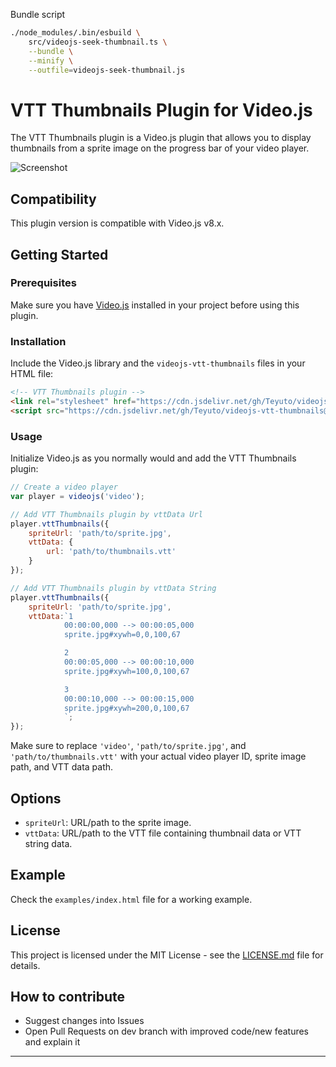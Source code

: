 Bundle script

```sh
./node_modules/.bin/esbuild \
    src/videojs-seek-thumbnail.ts \
    --bundle \
    --minify \
    --outfile=videojs-seek-thumbnail.js

```


# VTT Thumbnails Plugin for Video.js

The VTT Thumbnails plugin is a Video.js plugin that allows you to display thumbnails from a sprite image on the progress bar of your video player.

![Screenshot](screenshot.gif)

## Compatibility

This plugin version is compatible with Video.js v8.x.

## Getting Started

### Prerequisites

Make sure you have [Video.js](https://videojs.com/) installed in your project before using this plugin.

### Installation

Include the Video.js library and the `videojs-vtt-thumbnails` files in your HTML file:

```html
<!-- VTT Thumbnails plugin -->
<link rel="stylesheet" href="https://cdn.jsdelivr.net/gh/Teyuto/videojs-vtt-thumbnails@main/src/videojs-vtt-thumbnails.min.css">
<script src="https://cdn.jsdelivr.net/gh/Teyuto/videojs-vtt-thumbnails@main/src/videojs-vtt-thumbnails.min.js"></script>
```

### Usage

Initialize Video.js as you normally would and add the VTT Thumbnails plugin:

```javascript
// Create a video player
var player = videojs('video');

// Add VTT Thumbnails plugin by vttData Url
player.vttThumbnails({
    spriteUrl: 'path/to/sprite.jpg',
    vttData: {
        url: 'path/to/thumbnails.vtt'
    }
});

// Add VTT Thumbnails plugin by vttData String
player.vttThumbnails({
    spriteUrl: 'path/to/sprite.jpg',
    vttData:`1
            00:00:00,000 --> 00:00:05,000
            sprite.jpg#xywh=0,0,100,67

            2
            00:00:05,000 --> 00:00:10,000
            sprite.jpg#xywh=100,0,100,67

            3
            00:00:10,000 --> 00:00:15,000
            sprite.jpg#xywh=200,0,100,67
            `;
});
```

Make sure to replace `'video'`, `'path/to/sprite.jpg'`, and `'path/to/thumbnails.vtt'` with your actual video player ID, sprite image path, and VTT data path.

## Options

- `spriteUrl`: URL/path to the sprite image.
- `vttData`: URL/path to the VTT file containing thumbnail data or VTT string data.

## Example
Check the `examples/index.html` file for a working example.

## License

This project is licensed under the MIT License - see the [LICENSE.md](LICENSE.md) file for details.


## How to contribute

- Suggest changes into Issues
- Open Pull Requests on dev branch with improved code/new features and explain it

---
